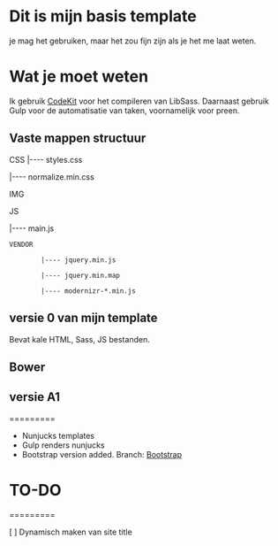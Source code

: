 # Dit is mijn basis template

je mag het gebruiken, maar het zou fijn zijn als je het me laat weten. 

# Wat je moet weten

Ik gebruik [CodeKit](https://incident57.com/codekit/) voor het compileren van LibSass.
Daarnaast gebruik Gulp voor de automatisatie van taken, voornamelijk voor preen.

## Vaste mappen structuur

CSS
|---- styles.css

|---- normalize.min.css

IMG

JS

|---- main.js

	VENDOR

			|---- jquery.min.js

			|---- jquery.min.map

			|---- modernizr-*.min.js

## versie 0 van mijn template
Bevat kale HTML, Sass, JS bestanden. 

## Bower

## versie A1
=========

* Nunjucks templates
* Gulp renders nunjucks
* Bootstrap version added. Branch: [Bootstrap](https://github.com/BluePraise/html5-base-template/tree/bootstrap)


# TO-DO 
=========

[ ] Dynamisch maken van site title

